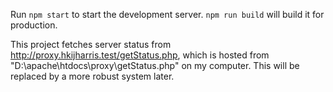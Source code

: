 Run `npm start` to start the development server. `npm run build` will build it for production.

This project fetches server status from http://proxy.hkijharris.test/getStatus.php, which is hosted from "D:\apache\htdocs\proxy\getStatus.php" on my computer. This will be replaced by a more robust system later.
